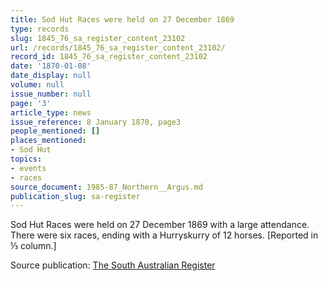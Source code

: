 ```yaml
---
title: Sod Hut Races were held on 27 December 1869
type: records
slug: 1845_76_sa_register_content_23102
url: /records/1845_76_sa_register_content_23102/
record_id: 1845_76_sa_register_content_23102
date: '1870-01-08'
date_display: null
volume: null
issue_number: null
page: '3'
article_type: news
issue_reference: 8 January 1870, page3
people_mentioned: []
places_mentioned:
- Sod Hut
topics:
- events
- races
source_document: 1985-87_Northern__Argus.md
publication_slug: sa-register
---
```


Sod Hut Races were held on 27 December 1869 with a large attendance.  There were six races, ending with a Hurryskurry of 12 horses.  [Reported in ⅓ column.]

Source publication: [The South Australian Register](/publications/sa-register/)
